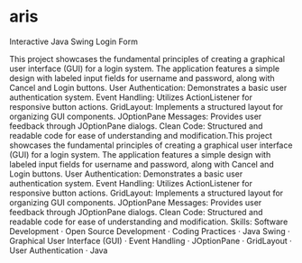 # aris
Interactive Java Swing Login Form

This project showcases the fundamental principles of creating a graphical user interface (GUI) for a login system. The application features a simple design with labeled input fields for username and password, along with Cancel and Login buttons.
User Authentication: Demonstrates a basic user authentication system.
Event Handling: Utilizes ActionListener for responsive button actions.
GridLayout: Implements a structured layout for organizing GUI components.
JOptionPane Messages: Provides user feedback through JOptionPane dialogs.
Clean Code: Structured and readable code for ease of understanding and modification.This project showcases the fundamental principles of creating a graphical user interface (GUI) for a login system. The application features a simple design with labeled input fields for username and password, along with Cancel and Login buttons. User Authentication: Demonstrates a basic user authentication system. Event Handling: Utilizes ActionListener for responsive button actions. GridLayout: Implements a structured layout for organizing GUI components. JOptionPane Messages: Provides user feedback through JOptionPane dialogs. Clean Code: Structured and readable code for ease of understanding and modification.
Skills: Software Development · Open Source Development · Coding Practices · Java Swing · Graphical User Interface (GUI) · Event Handling · JOptionPane · GridLayout · User Authentication · Java

